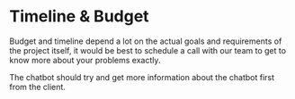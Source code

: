 # Timeline & Budget

Budget and timeline depend a lot on the actual goals and requirements of the project itself, it would be best to schedule a call with our team to get to know more about your problems exactly.

The chatbot should try and get more information about the chatbot first from the client.